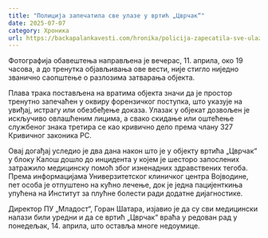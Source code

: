 ```yaml
---
title: "Полиција запечатила све улазе у вртић „Цврчак“"
date: 2025-07-07
category: Хроника
url: https://backapalankavesti.com/hronika/policija-zapecatila-sve-ulaze-u-vrtic-cvrcak/
---
```


Фотографија обавештења направљена је вечерас, 11. априла, око 19 часова, а до тренутка објављивања ове вести, није стигло ниједно званично саопштење о разлозима затварања објекта.

Плава трака постављена на вратима објекта значи да је простор тренутно запечаћен у оквиру форензичког поступка, што указује на увиђај, истрагу или обезбеђење доказа. Улазак у објекат дозвољен је искључиво овлашћеним лицима, а свако скидање или оштећење службеног знака третира се као кривично дело према члану 327 Кривичног законика РС.

Овај догађај уследио је два дана након што је у објекту вртића „Цврчак“ у блоку Калош дошло до инцидента у којем је шесторо запослених затражило медицинску помоћ због изненадних здравствених тегоба. Према информацијама Универзитетског клиничког центра Војводине, пет особа је отпуштено на кућно лечење, док је једна пацијенткиња упућена на Институт за плућне болести ради додатне дијагностике.

Директор ПУ „Младост“, Горан Шатара, изјавио је да су сви медицински налази били уредни и да се вртић „Цврчак“ враћа у редован рад у понедељак, 14. априла, што оставља многе недоумице.
